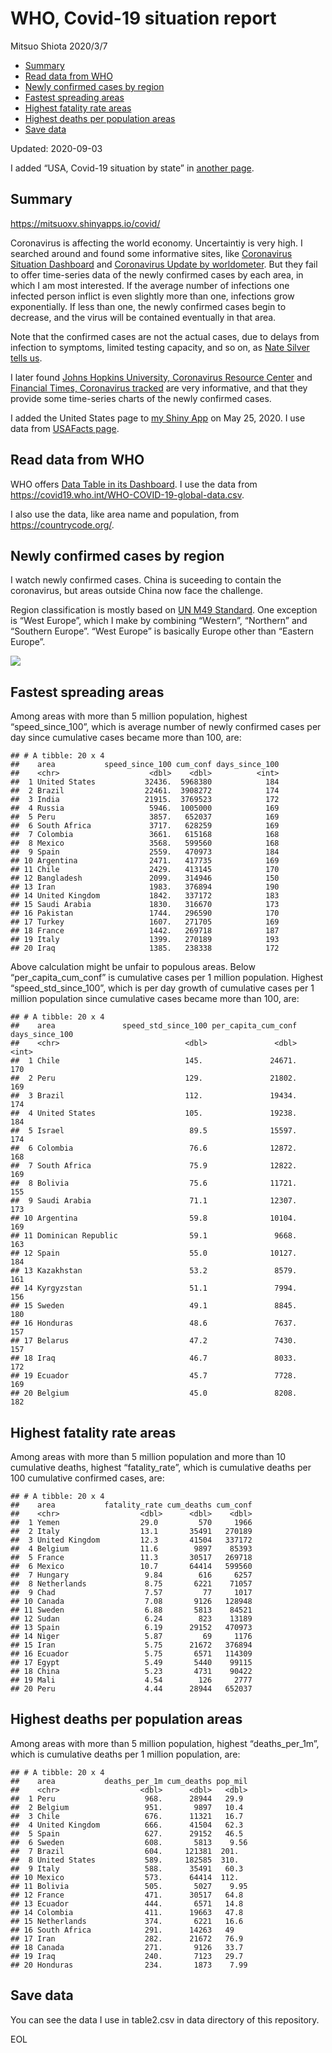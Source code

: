 WHO, Covid-19 situation report
================
Mitsuo Shiota
2020/3/7

  - [Summary](#summary)
  - [Read data from WHO](#read-data-from-who)
  - [Newly confirmed cases by region](#newly-confirmed-cases-by-region)
  - [Fastest spreading areas](#fastest-spreading-areas)
  - [Highest fatality rate areas](#highest-fatality-rate-areas)
  - [Highest deaths per population
    areas](#highest-deaths-per-population-areas)
  - [Save data](#save-data)

Updated: 2020-09-03

I added “USA, Covid-19 situation by state” in [another page](USA.md).

## Summary

<https://mitsuoxv.shinyapps.io/covid/>

Coronavirus is affecting the world economy. Uncertaintiy is very high. I
searched around and found some informative sites, like [Coronavirus
Situation
Dashboard](https://who.maps.arcgis.com/apps/opsdashboard/index.html#/c88e37cfc43b4ed3baf977d77e4a0667)
and [Coronavirus Update by
worldometer](https://www.worldometers.info/coronavirus/). But they fail
to offer time-series data of the newly confirmed cases by each area, in
which I am most interested. If the average number of infections one
infected person inflict is even slightly more than one, infections grow
exponentially. If less than one, the newly confirmed cases begin to
decrease, and the virus will be contained eventually in that area.

Note that the confirmed cases are not the actual cases, due to delays
from infection to symptoms, limited testing capacity, and so on, as
[Nate Silver tells
us](https://fivethirtyeight.com/features/coronavirus-case-counts-are-meaningless/).

I later found [Johns Hopkins University, Coronavirus Resource
Center](https://coronavirus.jhu.edu/) and [Financial Times, Coronavirus
tracked](https://www.ft.com/content/a26fbf7e-48f8-11ea-aeb3-955839e06441)
are very informative, and that they provide some time-series charts of
the newly confirmed cases.

I added the United States page to [my Shiny
App](https://mitsuoxv.shinyapps.io/covid/) on May 25, 2020. I use data
from [USAFacts
page](https://usafacts.org/visualizations/coronavirus-covid-19-spread-map/).

## Read data from WHO

WHO offers [Data Table in its Dashboard](https://covid19.who.int/table).
I use the data from
<https://covid19.who.int/WHO-COVID-19-global-data.csv>.

I also use the data, like area name and population, from
<https://countrycode.org/>.

## Newly confirmed cases by region

I watch newly confirmed cases. China is suceeding to contain the
coronavirus, but areas outside China now face the challenge.

Region classification is mostly based on [UN M49
Standard](https://unstats.un.org/unsd/methodology/m49/). One exception
is “West Europe”, which I make by combining “Western”, “Northern” and
“Southern Europe”. “West Europe” is basically Europe other than
“Eastern Europe”.

![](README_files/figure-gfm/chart-1.png)<!-- -->

## Fastest spreading areas

Among areas with more than 5 million population, highest
“speed\_since\_100”, which is average number of newly confirmed cases
per day since cumulative cases became more than 100, are:

    ## # A tibble: 20 x 4
    ##    area           speed_since_100 cum_conf days_since_100
    ##    <chr>                    <dbl>    <dbl>          <int>
    ##  1 United States           32436.  5968380            184
    ##  2 Brazil                  22461.  3908272            174
    ##  3 India                   21915.  3769523            172
    ##  4 Russia                   5946.  1005000            169
    ##  5 Peru                     3857.   652037            169
    ##  6 South Africa             3717.   628259            169
    ##  7 Colombia                 3661.   615168            168
    ##  8 Mexico                   3568.   599560            168
    ##  9 Spain                    2559.   470973            184
    ## 10 Argentina                2471.   417735            169
    ## 11 Chile                    2429.   413145            170
    ## 12 Bangladesh               2099.   314946            150
    ## 13 Iran                     1983.   376894            190
    ## 14 United Kingdom           1842.   337172            183
    ## 15 Saudi Arabia             1830.   316670            173
    ## 16 Pakistan                 1744.   296590            170
    ## 17 Turkey                   1607.   271705            169
    ## 18 France                   1442.   269718            187
    ## 19 Italy                    1399.   270189            193
    ## 20 Iraq                     1385.   238338            172

Above calculation might be unfair to populous areas. Below
“per\_capita\_cum\_conf” is cumulative cases per 1 million population.
Highest “speed\_std\_since\_100”, which is per day growth of cumulative
cases per 1 million population since cumulative cases became more than
100, are:

    ## # A tibble: 20 x 4
    ##    area               speed_std_since_100 per_capita_cum_conf days_since_100
    ##    <chr>                            <dbl>               <dbl>          <int>
    ##  1 Chile                            145.               24671.            170
    ##  2 Peru                             129.               21802.            169
    ##  3 Brazil                           112.               19434.            174
    ##  4 United States                    105.               19238.            184
    ##  5 Israel                            89.5              15597.            174
    ##  6 Colombia                          76.6              12872.            168
    ##  7 South Africa                      75.9              12822.            169
    ##  8 Bolivia                           75.6              11721.            155
    ##  9 Saudi Arabia                      71.1              12307.            173
    ## 10 Argentina                         59.8              10104.            169
    ## 11 Dominican Republic                59.1               9668.            163
    ## 12 Spain                             55.0              10127.            184
    ## 13 Kazakhstan                        53.2               8579.            161
    ## 14 Kyrgyzstan                        51.1               7994.            156
    ## 15 Sweden                            49.1               8845.            180
    ## 16 Honduras                          48.6               7637.            157
    ## 17 Belarus                           47.2               7430.            157
    ## 18 Iraq                              46.7               8033.            172
    ## 19 Ecuador                           45.7               7728.            169
    ## 20 Belgium                           45.0               8208.            182

## Highest fatality rate areas

Among areas with more than 5 million population and more than 10
cumulative deaths, highest “fatality\_rate”, which is cumulative deaths
per 100 cumulative confirmed cases, are:

    ## # A tibble: 20 x 4
    ##    area           fatality_rate cum_deaths cum_conf
    ##    <chr>                  <dbl>      <dbl>    <dbl>
    ##  1 Yemen                  29.0         570     1966
    ##  2 Italy                  13.1       35491   270189
    ##  3 United Kingdom         12.3       41504   337172
    ##  4 Belgium                11.6        9897    85393
    ##  5 France                 11.3       30517   269718
    ##  6 Mexico                 10.7       64414   599560
    ##  7 Hungary                 9.84        616     6257
    ##  8 Netherlands             8.75       6221    71057
    ##  9 Chad                    7.57         77     1017
    ## 10 Canada                  7.08       9126   128948
    ## 11 Sweden                  6.88       5813    84521
    ## 12 Sudan                   6.24        823    13189
    ## 13 Spain                   6.19      29152   470973
    ## 14 Niger                   5.87         69     1176
    ## 15 Iran                    5.75      21672   376894
    ## 16 Ecuador                 5.75       6571   114309
    ## 17 Egypt                   5.49       5440    99115
    ## 18 China                   5.23       4731    90422
    ## 19 Mali                    4.54        126     2777
    ## 20 Peru                    4.44      28944   652037

## Highest deaths per population areas

Among areas with more than 5 million population, highest
“deaths\_per\_1m”, which is cumulative deaths per 1 million
population, are:

    ## # A tibble: 20 x 4
    ##    area           deaths_per_1m cum_deaths pop_mil
    ##    <chr>                  <dbl>      <dbl>   <dbl>
    ##  1 Peru                    968.      28944   29.9 
    ##  2 Belgium                 951.       9897   10.4 
    ##  3 Chile                   676.      11321   16.7 
    ##  4 United Kingdom          666.      41504   62.3 
    ##  5 Spain                   627.      29152   46.5 
    ##  6 Sweden                  608.       5813    9.56
    ##  7 Brazil                  604.     121381  201.  
    ##  8 United States           589.     182585  310.  
    ##  9 Italy                   588.      35491   60.3 
    ## 10 Mexico                  573.      64414  112.  
    ## 11 Bolivia                 505.       5027    9.95
    ## 12 France                  471.      30517   64.8 
    ## 13 Ecuador                 444.       6571   14.8 
    ## 14 Colombia                411.      19663   47.8 
    ## 15 Netherlands             374.       6221   16.6 
    ## 16 South Africa            291.      14263   49   
    ## 17 Iran                    282.      21672   76.9 
    ## 18 Canada                  271.       9126   33.7 
    ## 19 Iraq                    240.       7123   29.7 
    ## 20 Honduras                234.       1873    7.99

## Save data

You can see the data I use in table2.csv in data directory of this
repository.

EOL
